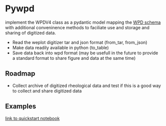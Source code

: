 # Pywpd
implement the WPDV4 class as a pydantic model mapping the [WPD schema](https://github.com/ankitrohatgi/WebPlotDigitizer/blob/master/docs/JSON_format_specification.md)  with additional conveninence methods to faciliate use and storage and sharing of digitized data.

* Read the weplot digitizer tar and json format (from_tar, from_json)
* Make data readily available in python (to_table)
* Save data back into wpd format (may be usefull in the future to provide a standard format to share figure and data at the same time)

## Roadmap
* Collect archive of digitized rheological data and test if this is a good way to collect and share digitized data

## Examples

[link to quickstart notebook](notebooks/pywpd_quickstart.ipynb)